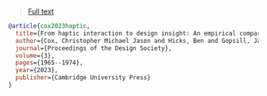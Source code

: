 
> [Full text](https://www.cambridge.org/core/services/aop-cambridge-core/content/view/54DCCD6A90756BB291B3DB7CE6651115/S2732527X23001979a.pdf/div-class-title-from-haptic-interaction-to-design-insight-an-empirical-comparison-of-commercial-hand-tracking-technology-div.pdf)

```bibtex
@article{cox2023haptic,
  title={From haptic interaction to design insight: An empirical comparison of commercial hand-tracking technology},
  author={Cox, Christopher Michael Jason and Hicks, Ben and Gopsill, James and Snider, Chris},
  journal={Proceedings of the Design Society},
  volume={3},
  pages={1965--1974},
  year={2023},
  publisher={Cambridge University Press}
}
```